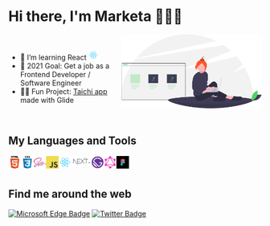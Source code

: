 # Hi there, I'm Marketa 👋👩‍💻

<img align="right" width="280px" src="./assets/undraw_web_development.svg">

<br />

- 🌱 I’m learning React <img alt="React" width="20px" src="https://raw.githubusercontent.com/github/explore/80688e429a7d4ef2fca1e82350fe8e3517d3494d/topics/react/react.png" />
- 🥅 2021 Goal: Get a job as a Frontend Developer / Software Engineer
- 💃🏼 Fun Project: [Taichi app](https://taichi-praha.glideapp.io/) made with Glide

<br />

## My Languages and Tools

<img align="left" alt="HTML5" width="25px" src="https://raw.githubusercontent.com/github/explore/80688e429a7d4ef2fca1e82350fe8e3517d3494d/topics/html/html.png" />

<img align="left" alt="CSS3" width="25px" src="https://raw.githubusercontent.com/github/explore/80688e429a7d4ef2fca1e82350fe8e3517d3494d/topics/css/css.png" />

<img align="left" alt="Sass" width="25px" src="https://raw.githubusercontent.com/github/explore/80688e429a7d4ef2fca1e82350fe8e3517d3494d/topics/sass/sass.png" />

<img align="left" alt="JavaScript" width="25px" src="https://raw.githubusercontent.com/github/explore/80688e429a7d4ef2fca1e82350fe8e3517d3494d/topics/javascript/javascript.png" />

<img align="left" alt="React" width="25px" src="https://raw.githubusercontent.com/github/explore/80688e429a7d4ef2fca1e82350fe8e3517d3494d/topics/react/react.png" />

<img align="left" alt="Next.js" width="40px" src="./assets/nextjs.png">

<img align="left" alt="Gatsby" width="25px" src="https://raw.githubusercontent.com/github/explore/e94815998e4e0713912fed477a1f346ec04c3da2/topics/gatsby/gatsby.png" />

<img align="left" alt="GraphQL" width="25px" src="https://raw.githubusercontent.com/github/explore/80688e429a7d4ef2fca1e82350fe8e3517d3494d/topics/graphql/graphql.png" />

<img align="left" alt="Figma" width="25px" src="https://raw.githubusercontent.com/github/explore/05d0f0dfceafd861bdf2b53559399dae7b2e2d8b/topics/figma/figma.png">

<br />
<br />

## Find me around the web

[![Microsoft Edge Badge](https://img.shields.io/badge/-Marketa%20Stankova-orange?labelColor=ff552a?style=flat-square&logo=microsoft-edge&link=https://marketastankova.com)](https://marketastankova.com)
[![Twitter Badge](https://img.shields.io/badge/-@StankovaMarketa-blue?labelColor=ff552a?style=flat-square&logo=twitter&logoColor=white&link=https://twitter.com/StankovaMarketa)](https://twitter.com/StankovaMarketa)

<br />
<br />

